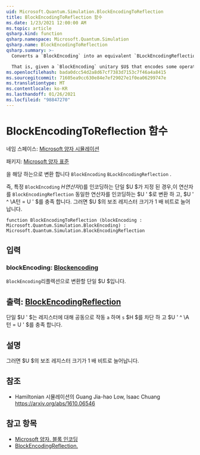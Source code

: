 ```yaml
---
uid: Microsoft.Quantum.Simulation.BlockEncodingToReflection
title: BlockEncodingToReflection 함수
ms.date: 1/23/2021 12:00:00 AM
ms.topic: article
qsharp.kind: function
qsharp.namespace: Microsoft.Quantum.Simulation
qsharp.name: BlockEncodingToReflection
qsharp.summary: >-
  Converts a `BlockEncoding` into an equivalent `BLockEncodingReflection`.

  That is, given a `BlockEncoding` unitary $U$ that encodes some operator $H$ of interest, converts it into a `BlockEncodingReflection` $U'$ that encodes the same operator, but also satisfies $U'^\dagger = U'$. This increases the size of the auxiliary register of $U$ by one qubit.
ms.openlocfilehash: bada0dcc54d2a8d67cf7383d7153c7f46a4a8415
ms.sourcegitcommit: 71605ea9cc630e84e7ef29027e1f0ea06299747e
ms.translationtype: MT
ms.contentlocale: ko-KR
ms.lasthandoff: 01/26/2021
ms.locfileid: "98847270"
---
```

# <a name="blockencodingtoreflection-function"></a>BlockEncodingToReflection 함수

네임 스페이스: [Microsoft 양자 시뮬레이션](xref:Microsoft.Quantum.Simulation)

패키지: [Microsoft 양자 표준](https://nuget.org/packages/Microsoft.Quantum.Standard)


을 해당 하는으로 변환 합니다 `BlockEncoding` `BLockEncodingReflection` .

즉, 특정 `BlockEncoding` $H 연산자 ($)를 인코딩하는 단일 $U $가 지정 된 경우,이 연산자를 `BlockEncodingReflection` 동일한 연산자를 인코딩하는 $U ' $로 변환 하 고, $U ' ^ \A턴 = U ' $를 충족 합니다.
그러면 $U $의 보조 레지스터 크기가 1 배 비트로 늘어납니다.

```qsharp
function BlockEncodingToReflection (blockEncoding : Microsoft.Quantum.Simulation.BlockEncoding) : Microsoft.Quantum.Simulation.BlockEncodingReflection
```


## <a name="input"></a>입력

### <a name="blockencoding--blockencoding"></a>blockEncoding: [Blockencoding](xref:Microsoft.Quantum.Simulation.BlockEncoding)

`BlockEncoding`리플렉션으로 변환할 단일 $U $입니다.



## <a name="output--blockencodingreflection"></a>출력: [BlockEncodingReflection](xref:Microsoft.Quantum.Simulation.BlockEncodingReflection)

단일 $U ' $는 레지스터에 대해 공동으로 작동 `a` 하며 `s` $H $를 차단 하 고 $U ' ^ \A턴 = U ' $를 충족 합니다.

## <a name="remarks"></a>설명

그러면 $U $의 보조 레지스터 크기가 1 배 비트로 늘어납니다.

## <a name="references"></a>참조

- Hamiltonian 시뮬레이션의 Guang Jia-hao Low, Isaac Chuang https://arxiv.org/abs/1610.06546

## <a name="see-also"></a>참고 항목

- [Microsoft 양자. 블록 인코딩](xref:Microsoft.Quantum.Simulation.BlockEncoding)
- [BlockEncodingReflection.](xref:Microsoft.Quantum.Simulation.BlockEncodingReflection)